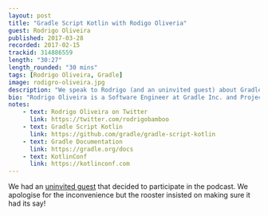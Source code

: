 ```yaml
---
layout: post
title: "Gradle Script Kotlin with Rodigo Oliveria"
guest: Rodrigo Oliveira
published: 2017-03-28
recorded: 2017-02-15
trackid: 314886559
length: "30:27"
length_rounded: "30 mins" 
tags: [Rodrigo Oliveira, Gradle]
image: rodigro-oliveira.jpg
description: "We speak to Rodrigo (and an uninvited guest) about Gradle Script Kotlin, the reasons behind it, what benefits it provides us as build script engineers, the challenges in maintaining two scripting languages and where Kotlin fits in the future of Gradle"
bio: "Rodrigo Oliveira is a Software Engineer at Gradle Inc. and Project Lead for Gradle Script Kotlin"
notes: 
    - text: Rodrigo Oliveira on Twitter
      link: https://twitter.com/rodrigobamboo
    - text: Gradle Script Kotlin
      link: https://github.com/gradle/gradle-script-kotlin
    - text: Gradle Documentation
      link: https://gradle.org/docs
    - text: KotlinConf
      link: https://kotlinconf.com
---
```


We had an [uninvited guest](https://en.wikipedia.org/wiki/Rooster) that decided to participate in the podcast. We apologise for the inconvenience but the rooster insisted on making sure it had its say!

